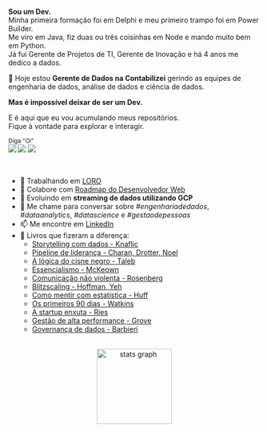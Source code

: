 **Sou um Dev.** <br>
Minha primeira formação foi em Delphi e meu primeiro trampo foi em Power Builder. <br>
Me viro em Java, fiz duas ou três coisinhas em Node e mando muito bem em Python. <br>
Já fui Gerente de Projetos de TI, Gerente de Inovação e há 4 anos me dedico a dados. <br>

:rocket: Hoje estou **Gerente de Dados na Contabilizei** gerindo as equipes de engenharia de dados, análise de dados e ciência de dados. 

**Mas é impossível deixar de ser um Dev.** <br>

E é aqui que eu vou acumulando meus repositórios. <br>
Fique à vontade para explorar e interagir. <br>

<sub>Diga "Oi" <br> 
    [<img src = "https://img.shields.io/badge/github-black.svg?&style=for-the-badge&logo=github&logoColor=white">](https://github.com/hideraldus13)
    [<img src="https://img.shields.io/badge/linkedin-%230077B5.svg?&style=for-the-badge&logo=linkedin&logoColor=white" />](https://www.linkedin.com/in/hideraldoluis/) 
    [<img src = "https://img.shields.io/badge/instagram-%23E4405F.svg?&style=for-the-badge&logo=instagram&logoColor=white">](https://www.instagram.com/hideraldojunior/) 
</sub>

<br>

- 🔭 Trabalhando em [LORO](https://github.com/hideraldus13/loro)
- 👯 Colabore com [Roadmap do Desenvolvedor Web](https://github.com/hideraldus13/roadmap-do-desenvolvedor-web)
- 🌱 Evoluindo em **streaming de dados utilizando GCP**
- 💬 Me chame para conversar sobre _#engenhariadedados_, _#dataanalytics_, _#datascience_ e _#gestaodepessoas_
- 📫 Me encontre em [LinkedIn](https://www.linkedin.com/in/hideraldoluis/)
- 📖 Livros que fizeram a diferença: 
  - [Storytelling com dados - Knaflic](https://amzn.to/3y2Srjw)
  - [Pipeline de liderança - Charan, Drotter, Noel](https://amzn.to/3QHoSeH)
  - [A lógica do cisne negro - Taleb](https://amzn.to/3QtA5iy)
  - [Essencialismo - McKeown](https://amzn.to/3xHxWrg)
  - [Comunicação não violenta - Rosenberg](https://amzn.to/3bcPcgp)
  - [Blitzscaling - Hoffman, Yeh](https://amzn.to/3xZS2y4)
  - [Como mentir com estatística - Huff](https://amzn.to/39yEnEN)
  - [Os primeiros 90 dias - Watkins](https://amzn.to/3tKiRUm)
  - [A startup enxuta - Ries](https://amzn.to/3N5VStM)
  - [Gestão de alta performance - Grove](https://amzn.to/3b6qnm8)
  - [Governança de dados - Barbieri](https://amzn.to/3xvQ3QG)

<br>

<div align="center">
  <img src="https://github-readme-stats.vercel.app/api?hide_title=false&hide_rank=false&show_icons=true&include_all_commits=true&count_private=true&disable_animations=false&theme=github_dark&locale=en&hide_border=false&username=hideraldus13&hide=contribs" height="150" alt="stats graph"  />
</div>

<!--
**hideraldus13/hideraldus13** is a ✨ _special_ ✨ repository because its `README.md` (this file) appears on your GitHub profile.

Here are some ideas to get you started:

- 🔭 I’m currently working on ...
- 🌱 I’m currently learning ...
- 👯 I’m looking to collaborate on ...
- 🤔 I’m looking for help with ...
- 💬 Ask me about ...
- 📫 How to reach me: ...
- 😄 Pronouns: ...
- ⚡ Fun fact: ...
-->

